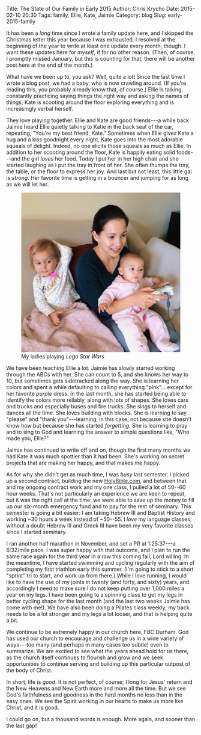 Title: The State of Our Family in Early 2015
Author: Chris Krycho
Date: 2015-02-10 20:30
Tags: family, Ellie, Kate, Jaimie
Category: blog
Slug: early-2015-family

It has been a *long* time since I wrote a family update here, and I skipped the
Christmas letter this year because I was exhausted. I resolved at the beginning
of the year to write at least one update every month, though. I want these
updates here for *myself*, if for no other reason. (Then, of course, I promptly
missed January, but this is counting for that; there will be another post here
at the end of the month.)

What have we been up to, you ask? Well, quite a lot! Since the last time I wrote
a blog post, we had a baby, who is now crawling around. (If you're reading this,
you probably already know that, of course.) Ellie is talking, constantly
practicing saying things the right way and asking the names of things; Kate is
scooting around the floor exploring everything and is increasingly verbal
herself.

They love playing together. Ellie and Kate are good friends---a while back
Jaimie heard Ellie quietly talking to Katie in the back seat of the car,
repeating, "You're my best friend, Kate." Sometimes when Ellie gives Kate a hug
and a kiss goodnight every night, Kate goes into the most adorable squeals of
delight. Indeed, no one elicits those squeals as much as Ellie. In addition to
her scooting around the floor, Kate is happily eating solid foods---and the girl
*loves* her food. Today I put her in her high chair and she started laughing as
I put the tray in front of her. She often thumps the tray, the table, or the
floor to express her joy. And last but not least, this little gal is *strong*.
Her favorite time is getting in a bouncer and jumping for as long as we will let
her.

<figure>
<img src="/images/girls-games.jpg" title="My ladies playing Lego Star Wars"/>
<figcaption>My ladies playing <i>Lego Star Wars</i></figcaption>
</figure>

We have been teaching Ellie a lot. Jaimie has slowly started working through the
ABCs with her. She can count to 5, and she knows her way to 10, but sometimes
gets sidetracked along the way. She is learning her colors and spent a while
defaulting to calling everything "pink"... except for her favorite *purple*
dress. In the last month, she has started being able to identify the colors more
reliably, along with lots of shapes. She loves cars and trucks and especially
buses and fire trucks. She sings to herself and dances all the time. She loves
building with blocks. She is learning to say "please" and "thank
you"---learning, in this case, not because she doesn't know how but because she
has started *forgetting*. She is learning to pray and to sing to God and
learning the answer to simple questions like, "Who made you, Ellie?"

Jaimie has continued to write off and on, though the first many months we had
Kate it was much spottier than it had been. She's working on secret projects
that are making her happy, and that makes me happy.

As for why she didn't get as much time, I was *busy* last semester. I picked up
a second contract, building the new [HolyBible.com], and between that and my
ongoing contract work and my one class, I pulled a lot of 50--60 hour weeks.
That's not particularly an experience we are keen to repeat, but it was the
right call at the time: we were able to save up the money to fill up our
six-month emergency fund and to pay for the rest of seminary. This semester is
going a bit easier: I am taking Hebrew III and Baptist History and working ~30
hours a week instead of ~50--55. I *love* my language classes; without a doubt
Hebrew III and Greek III have been my very favorite classes since I started
seminary.

I ran another half marathon in November, and set a PR at 1:25:37---a 6:32/mile
pace. I was super happy with that outcome, and I plan to run the same race again
for the third year in a row this coming fall, Lord willing. In the meantime, I
have started swimming and cycling regularly with the aim of completing my first
triathlon early this summer. (I'm going to stick to a short "sprint" tri to
start, and work up from there.) While I love running, I would like to have the
use of my joints in twenty (and forty, and sixty) years, and accordingly I need
to make sure I do not keep putting over 1,000 miles a year on my legs. I have
been going to a spinning class to get my legs in better cycling shape for the
last month (and the last two weeks Jaimie has come with me!). We have also been
doing a Pilates class weekly; my back needs to be a lot stronger and my legs a
lot looser, and that is helping quite a bit.

We continue to be extremely happy in our church here, FBC Durham. God has used
our church to encourage and challenge us in a wide variety of ways---too many
(and perhaps in many cases too subtle) even to summarize. We are excited to see
what the years ahead hold for us there, as the church itself continues to
flourish and grow and we seek opportunities to continue serving and building up
this particular outpost of the body of Christ.

In short, life is *good*. It is not perfect, of course; I long for Jesus' return
and the New Heavens and New Earth more and more all the time. But we see God's
faithfulness and goodness in the hard months no less than in the easy ones. We
see the Spirit working in our hearts to make us more like Christ, and it is
good.

I could go on, but a thousand words is enough. More again, and sooner than the
last gap!

[HolyBible.com]: //holybible.com